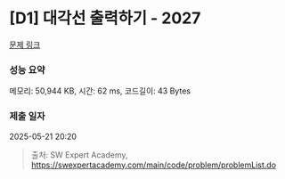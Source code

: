 # [D1] 대각선 출력하기 - 2027 

[문제 링크](https://swexpertacademy.com/main/code/problem/problemDetail.do?contestProbId=AV5QFuZ6As0DFAUq) 

### 성능 요약

메모리: 50,944 KB, 시간: 62 ms, 코드길이: 43 Bytes

### 제출 일자

2025-05-21 20:20



> 출처: SW Expert Academy, https://swexpertacademy.com/main/code/problem/problemList.do